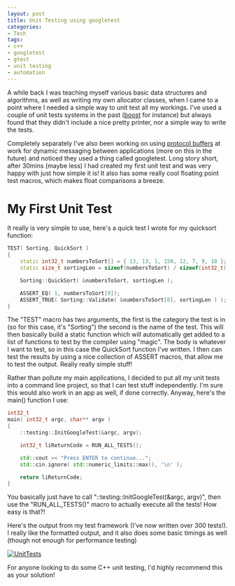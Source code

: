```yaml
---
layout: post
title: Unit Testing using googletest
categories:
- Tech
tags:
- c++
- googletest
- gtest
- unit testing
- automation
---
```

A while back I was teaching myself various basic data structures and algorithms, as well as writing my own allocator classes, when I came to a point where I needed a simple way to unit test all my workings. I've used a couple of unit tests systems in the past ([boost](http://www.boost.org/doc/libs/1_35_0/libs/test/doc/components/utf/index.html) for instance) but always found that they didn't include a nice pretty printer, nor a simple way to write the tests.

Completely separately I've also been working on using [protocol buffers](https://code.google.com/p/protobuf/) at work for dynamic messaging between applications (more on this in the future) and noticed they used a thing called googletest. Long story short, after 30mins (maybe less) I had created my first unit test and was very happy with just how simple it is! It also has some really cool floating point test macros, which makes float comparisons a breeze.

# My First Unit Test

It really is very simple to use, here's a quick test I wrote for my quicksort function:

```cpp
TEST( Sorting, QuickSort )
{
    static int32_t numbersToSort[] = { 13, 13, 1, 150, 12, 7, 9, 10 };
    static size_t sortingLen = sizeof(numbersToSort) / sizeof(int32_t);

    Sorting::QuickSort( &numbersToSort, sortingLen );

    ASSERT_EQ( 1, numbersToSort[0]);
    ASSERT_TRUE( Sorting::Validate( &numbersToSort[0], sortingLen ) );
}
```

The "TEST" macro has two arguments, the first is the category the test is in (so for this case, it's "Sorting") the second is the name of the test. This will then basically build a static function which will automatically get added to a list of functions to test by the compiler using "magic". The body is whatever I want to test, so in this case the QuickSort function I've written. I then can test the results by using a nice collection of ASSERT macros, that allow me to test the output. Really really simple stuff!

Rather than pollute my main applications, I decided to put all my unit tests into a command line project, so that I can test stuff independently. I'm sure this would also work in an app as well, if done correctly. Anyway, here's the main() function I use:

```cpp
int32_t
main( int32_t argc, char** argv )
{
    ::testing::InitGoogleTest(&argc, argv);

    int32_t liReturnCode = RUN_ALL_TESTS();

    std::cout << "Press ENTER to continue...";
    std::cin.ignore( std::numeric_limits::max(), '\n' );

    return liReturnCode;
}
```

You basically just have to call "::testing::InitGoogleTest(&argc, argv)", then use the "RUN_ALL_TESTS()" macro to actually execute all the tests! How easy is that?!

Here's the output from my test framework (I've now written over 300 tests!). I really like the formatted output, and it also does some basic timings as well (though not enough for performance testing)

[![UnitTests](http://tomjbward.co.uk/wp-content/uploads/2014/01/UnitTests-300x278.jpg)](http://tomjbward.co.uk/wp-content/uploads/2014/01/UnitTests.jpg)

For anyone looking to do some C++ unit testing, I'd highly recommend this as your solution!
